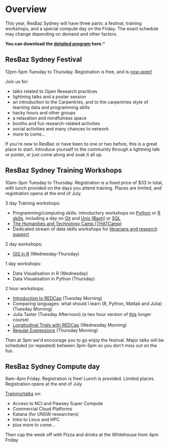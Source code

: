 # Overview

This year, ResBaz Sydney will have three parts: a festival, training workshops, and a special compute day on the Friday. The exact schedule may change depending on demand and other factors. 

**You can download the <a href="Resbaz2019_Program.pdf">detailed program</a> here.***

## ResBaz Sydney Festival

12pm-5pm Tuesday to Thursday. Registration is free, and is <a href="https://resbaz.github.io/resbaz2019/sydney/#registration"> now open!</a>

Join us for:
- talks related to Open Research practices
- lightning talks and a poster session
- an introduction to the Carpentries, and to the carpentries style of learning data and programming skills
- hacky hours and other groups
- a relaxation and mindfulness space
- booths and fun research-related activities
- social activities and many chances to network
- more to come...

If you're new to ResBaz or have been to one or two before, this is a great place to start. Introduce yourself to the community through a lightning talk or poster, or just come along and soak it all up.

## ResBaz Sydney Training Workshops

10am-3pm Tuesday to Thursday. Registration is a fixed price of $33 in total, with lunch provided on the days you attend training. Places are limited, and registration opens at the end of July.

3 day Training workshops:
- Programming/computing skills: introductory workshops on <a href="workshops.html#introduction-to-python">Python</a> or <a href="workshops.html#introduction-to-r-for-reproducible-research">R skills</a>, including a day on <a href="workshops.html#introduction-to-git-and-version-control">Git</a> and <a href="workshops.html#introduction-to-unix">Unix (Bash)</a> or <a href="workshops.html#introduction-to-sql">SQL</a>
- <a href="workshops.html#the-humanities-and-technology-camp-thatcamp-">The Humanities and Technology Camp (THATCamp)</a>
- Dedicated stream of data skills workshops for <a href="workshops.html#librarian-and-research-support-stream">librarians and research support</a>

2 day workshops:
- <a href="workshops.html#geospatial-data-analysis-using-r">GIS in R</a> (Wednesday-Thursday)

1 day workshops:
- Data Visualisation in R (Wednesday)
- Data Visualisation in Python (Thursday)

2 hour workshops:
- <a href="workshops.html#introduction-to-redcap">Introduction to REDCap</a> (Tuesday Morning)
- Comparing languages: what should I learn (R, Python, Matlab and Julia) (Tuesday Morning)
- Julia Taster (Tuesday Afternoon) (a two hour version of <a href="https://intersect.org.au/training/course/julia101/">this</a> longer course)
- <a href="workshops.html#longitudinal-trials-with-redcap">Longitudinal Trials with REDCap</a> (Wednesday Morning)
- <a href="https://intersect.org.au/training/course/regex101/">Regular Expressions</a> (Thursday Morning)

Then at 3pm we'd encourage you to go enjoy the festival. Major talks will be scheduled (or repeated) between 3pm-5pm so you don't miss out on the fun.

## ResBaz Sydney Compute day

9am-4pm Friday. Registration is free! Lunch is provided. Limited places. Registration opens at the end of July.

<a href="workshops.html#">Training/talks</a> on:
- Access to NCI and Pawsey Super Compute
- Commercial Cloud Platforms
- Katana (for UNSW researchers)
- Intro to Linux and HPC
- plus more to come...

Then cap the week off with Pizza and drinks at the Whitehouse from 4pm Friday

